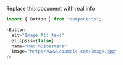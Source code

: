 Replace this document with real info

```js
import { Button } from "components";
```

```js
<Button
  alt="Image Alt text"
  ellipsis={false}
  name="Max Mustermann"
  image="https//www.example.com/image.jpg"
/>
```

<!-- PROPS -->
